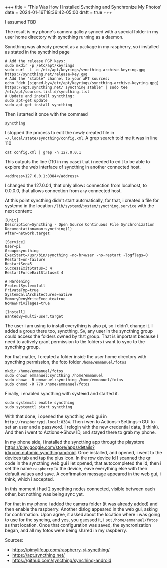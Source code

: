+++
title = 'This Was How I Installed Syncthing and Synchronize My Photos'
date = 2024-01-16T18:36:42-05:00
draft = true
+++

I assumed TBD

The result is my phone's camera gallery synced with a special folder in my user home directory with syncthing running as a daemon.

Syncthing was already present as a package in my raspberry, so i installed as stated in the syncthind page 
```
# Add the release PGP keys:
sudo mkdir -p /etc/apt/keyrings
sudo curl -L -o /etc/apt/keyrings/syncthing-archive-keyring.gpg https://syncthing.net/release-key.gpg
# Add the "stable" channel to your APT sources:
echo "deb [signed-by=/etc/apt/keyrings/syncthing-archive-keyring.gpg] https://apt.syncthing.net/ syncthing stable" | sudo tee /etc/apt/sources.list.d/syncthing.list
# Update and install syncthing:
sudo apt-get update
sudo apt-get install syncthing
```

Then i started it once with the command
```
syncthing
```

I stopped the process to edit the newly created file in `~/.local/state/syncthing/config.xml`. A grep search told me it was in line 110
```
cat config.xml | grep -n 127.0.0.1
```
This outputs the line (110 in my case) that i needed to edit to be able to explore the web interface of syncthing in another connected host.
```
<address>127.0.0.1:8384</address>
```
I changed the 127.0.0.1, that only allows connection from localhost, to 0.0.0.0, that allows connection from any connected host. 

At this point syncthing didn't start automatically, for that, i created a file for systemd in the location `/lib/systemd/system/syncthing.service` with the next content: 

```
[Unit]
Description=Syncthing - Open Source Continuous File Synchronization
Documentation=man:syncthing(1)
After=network.target

[Service]
User=pi
Group=syncthing
ExecStart=/usr/bin/syncthing -no-browser -no-restart -logflags=0
Restart=on-failure
RestartSec=5
SuccessExitStatus=3 4
RestartForceExitStatus=3 4

# Hardening
ProtectSystem=full
PrivateTmp=true
SystemCallArchitectures=native
MemoryDenyWriteExecute=true
NoNewPrivileges=true

[Install]
WantedBy=multi-user.target
``` 

The user i am using to install everything is also pi, so i didn't change it. I added a group there too, syncthing. So, any user in the syncthing group could access the folders owned by that group. That is important because I need to actively grant permission to the folders i want to sync to the syncthing group. 

For that matter, I created a folder inside the user home directory with syncthing permission, the foto folder `/home/emmanuel/fotos`
```
mkdir /home/emmanuel/fotos
sudo chown emmanuel:syncthing /home/emmanuel
sudo chown -R emmanuel:syncthing /home/emmanuel/fotos
sudo chmod -R 770 /home/emmanuel/fotos
```

Finally, i enabled syncthing with systemd and started it.

```
sudo systemctl enable syncthing
sudo systemctl start syncthing
```
With that done, i opened the syncthing web gui in `http://raspberrypi.local:8384`. Then i wen to Actions->Settings->GUI to set an user and a password.
I relogin with the new credential data, (i think). And then i went to Actions->Show ID, and stayed there to grab my phone. 

In my phone side, i installed the syncthing app througt the playstore https://play.google.com/store/apps/details?id=com.nutomic.syncthingandroid. Once installed, and opened, i went to the devices tab and tap the plus icon. In the row device Id I scanned the qr code in the syncthing web gui i let opened, that autocompleted the id, then i set the name `raspberry` to the device, leave everything else with their default values and save. A confirmation message appeared in the web gui, i think, which i accepted. 

In this moment i had 2 syncthing nodes connected, visible between each other, but nothing was being sync yet. 

For that in my phone i added the camera folder (it was already added) and then enable the raspberry. Another dialog appeared in the web gui, asking for confirmation. Upon agree, it asked about the location where i was going to use for the syncing, and yes, you guessed it, i set `/home/emmanuel/fotos` as that location. Once that configuration was saved, the syncronization began, and all my fotos were being shared in my raspberry.

Sources:
- https://pimylifeup.com/raspberry-pi-syncthing/
- https://apt.syncthing.net/
- https://github.com/syncthing/syncthing-android